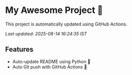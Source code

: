 # My Awesome Project 🚀

This project is automatically updated using GitHub Actions.

_Last updated: 2025-08-14 16:24:35 IST_

## Features
- Auto-update README using Python 🐍
- Auto Git push with GitHub Actions 🤖
